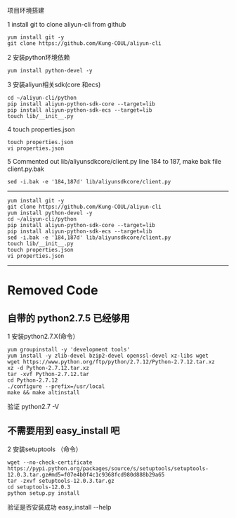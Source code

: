 项目环境搭建

1 install git to clone aliyun-cli from github
	
	yum install git -y
	git clone https://github.com/Kung-COUL/aliyun-cli
 
2 安装python环境依赖

	yum install python-devel -y

3 安装aliyun相关sdk(core 和ecs)

	cd ~/aliyun-cli/python
	pip install aliyun-python-sdk-core --target=lib
 	pip install aliyun-python-sdk-ecs --target=lib
	touch lib/__init__.py
	
4 touch properties.json

	touch properties.json
	vi properties.json

5 Commented out lib/aliyunsdkcore/client.py line 184 to 187, make bak file client.py.bak

	sed -i.bak -e '184,187d' lib/aliyunsdkcore/client.py




---

	yum install git -y
	git clone https://github.com/Kung-COUL/aliyun-cli
	yum install python-devel -y
	cd ~/aliyun-cli/python
	pip install aliyun-python-sdk-core --target=lib
 	pip install aliyun-python-sdk-ecs --target=lib
	sed -i.bak -e '184,187d' lib/aliyunsdkcore/client.py
	touch lib/__init__.py 
	touch properties.json
	vi properties.json

---







# Removed Code


## 自带的 python2.7.5 已经够用

 1 安装python2.7.X(命令）


	yum groupinstall -y 'development tools'
	yum install -y zlib-devel bzip2-devel openssl-devel xz-libs wget
	wget https://www.python.org/ftp/python/2.7.12/Python-2.7.12.tar.xz
	xz -d Python-2.7.12.tar.xz  
	tar -xvf Python-2.7.12.tar  
	cd Python-2.7.12
	./configure --prefix=/usr/local
	make && make altinstall
 
 验证 python2.7 -V
 
## 不需要用到 easy_install 吧

 2 安装setuptools （命令）

 	wget --no-check-certificate https://pypi.python.org/packages/source/s/setuptools/setuptools-12.0.3.tar.gz#md5=f07e4b0f4c1c9368fcd980d888b29a65
 	tar -zxvf setuptools-12.0.3.tar.gz
 	cd setuptools-12.0.3
 	python setup.py install
 
 验证是否安装成功 easy_install --help 
